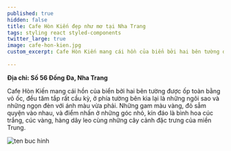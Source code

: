 ```yaml
---
published: true
hidden: false
title: Cafe Hòn Kiến đẹp như mơ tại Nha Trang
tags: styling react styled-components
twitter_large: true
image: cafe-hon-kien.jpg
custom_excerpt: Cafe Hòn Kiến mang cái hồn của biển bởi hai bên tường được ốp toàn bằng vỏ ốc, đều tăm tắp rất cầu kỳ, ở phía tường bên kia lại là những ngôi sao và những ngọn đèn với ánh màu vừa phải.
 
---
```


**Địa chỉ: Số 56 Đống Đa, Nha Trang**

Cafe Hòn Kiến mang cái hồn của biển bởi hai bên tường được ốp toàn bằng vỏ ốc, đều tăm tắp rất cầu kỳ, ở phía tường bên kia lại là những ngôi sao và những ngọn đèn với ánh màu vừa phải. Những gam màu vàng, đỏ sẫm quyện vào nhau, và điểm nhấn ở những góc nhỏ, kín đáo là bình hoa cúc trắng, cúc vàng, hàng dây leo cùng những cây cảnh đặc trưng của miền Trung.

![ten buc hinh](https://biennhatrang.com.vn/wp-content/uploads/2018/11/cafe11.jpg "ten buc hinh")






